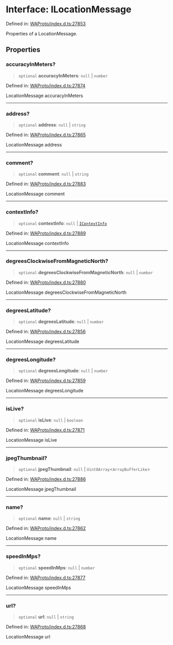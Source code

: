 # Interface: ILocationMessage

Defined in: [WAProto/index.d.ts:27853](https://github.com/Fokusdotid/bail/blob/fcd0cec6f26de1fb545eb2e03fa5c63fbad99d3d/WAProto/index.d.ts#L27853)

Properties of a LocationMessage.

## Properties

### accuracyInMeters?

> `optional` **accuracyInMeters**: `null` \| `number`

Defined in: [WAProto/index.d.ts:27874](https://github.com/Fokusdotid/bail/blob/fcd0cec6f26de1fb545eb2e03fa5c63fbad99d3d/WAProto/index.d.ts#L27874)

LocationMessage accuracyInMeters

***

### address?

> `optional` **address**: `null` \| `string`

Defined in: [WAProto/index.d.ts:27865](https://github.com/Fokusdotid/bail/blob/fcd0cec6f26de1fb545eb2e03fa5c63fbad99d3d/WAProto/index.d.ts#L27865)

LocationMessage address

***

### comment?

> `optional` **comment**: `null` \| `string`

Defined in: [WAProto/index.d.ts:27883](https://github.com/Fokusdotid/bail/blob/fcd0cec6f26de1fb545eb2e03fa5c63fbad99d3d/WAProto/index.d.ts#L27883)

LocationMessage comment

***

### contextInfo?

> `optional` **contextInfo**: `null` \| [`IContextInfo`](../../../interfaces/IContextInfo.md)

Defined in: [WAProto/index.d.ts:27889](https://github.com/Fokusdotid/bail/blob/fcd0cec6f26de1fb545eb2e03fa5c63fbad99d3d/WAProto/index.d.ts#L27889)

LocationMessage contextInfo

***

### degreesClockwiseFromMagneticNorth?

> `optional` **degreesClockwiseFromMagneticNorth**: `null` \| `number`

Defined in: [WAProto/index.d.ts:27880](https://github.com/Fokusdotid/bail/blob/fcd0cec6f26de1fb545eb2e03fa5c63fbad99d3d/WAProto/index.d.ts#L27880)

LocationMessage degreesClockwiseFromMagneticNorth

***

### degreesLatitude?

> `optional` **degreesLatitude**: `null` \| `number`

Defined in: [WAProto/index.d.ts:27856](https://github.com/Fokusdotid/bail/blob/fcd0cec6f26de1fb545eb2e03fa5c63fbad99d3d/WAProto/index.d.ts#L27856)

LocationMessage degreesLatitude

***

### degreesLongitude?

> `optional` **degreesLongitude**: `null` \| `number`

Defined in: [WAProto/index.d.ts:27859](https://github.com/Fokusdotid/bail/blob/fcd0cec6f26de1fb545eb2e03fa5c63fbad99d3d/WAProto/index.d.ts#L27859)

LocationMessage degreesLongitude

***

### isLive?

> `optional` **isLive**: `null` \| `boolean`

Defined in: [WAProto/index.d.ts:27871](https://github.com/Fokusdotid/bail/blob/fcd0cec6f26de1fb545eb2e03fa5c63fbad99d3d/WAProto/index.d.ts#L27871)

LocationMessage isLive

***

### jpegThumbnail?

> `optional` **jpegThumbnail**: `null` \| `Uint8Array`\<`ArrayBufferLike`\>

Defined in: [WAProto/index.d.ts:27886](https://github.com/Fokusdotid/bail/blob/fcd0cec6f26de1fb545eb2e03fa5c63fbad99d3d/WAProto/index.d.ts#L27886)

LocationMessage jpegThumbnail

***

### name?

> `optional` **name**: `null` \| `string`

Defined in: [WAProto/index.d.ts:27862](https://github.com/Fokusdotid/bail/blob/fcd0cec6f26de1fb545eb2e03fa5c63fbad99d3d/WAProto/index.d.ts#L27862)

LocationMessage name

***

### speedInMps?

> `optional` **speedInMps**: `null` \| `number`

Defined in: [WAProto/index.d.ts:27877](https://github.com/Fokusdotid/bail/blob/fcd0cec6f26de1fb545eb2e03fa5c63fbad99d3d/WAProto/index.d.ts#L27877)

LocationMessage speedInMps

***

### url?

> `optional` **url**: `null` \| `string`

Defined in: [WAProto/index.d.ts:27868](https://github.com/Fokusdotid/bail/blob/fcd0cec6f26de1fb545eb2e03fa5c63fbad99d3d/WAProto/index.d.ts#L27868)

LocationMessage url
